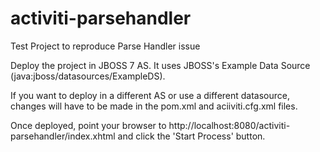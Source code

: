 activiti-parsehandler
=====================

Test Project to reproduce Parse Handler issue

Deploy the project in JBOSS 7 AS. It uses JBOSS's Example Data Source (java:jboss/datasources/ExampleDS).

If you want to deploy in a different AS or use a different datasource, changes will have to be made in the pom.xml and aciiviti.cfg.xml files.


Once deployed, point your browser to http://localhost:8080/activiti-parsehandler/index.xhtml and click the 'Start Process' button.
